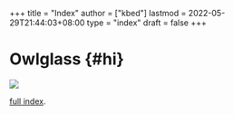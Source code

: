 +++
title = "Index"
author = ["kbed"]
lastmod = 2022-05-29T21:44:03+08:00
type = "index"
draft = false
+++

# Owlglass {#hi}

![](./images/xor.png)

[full index](/posts/).

